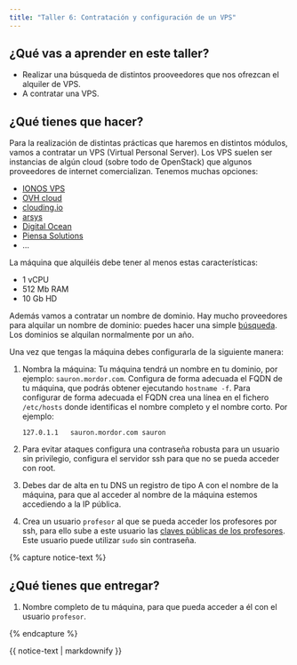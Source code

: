 ```yaml
---
title: "Taller 6: Contratación y configuración de un VPS"
---
```


## ¿Qué vas a aprender en este taller?

* Realizar una búsqueda de distintos prooveedores que nos ofrezcan el alquiler de VPS.
* A contratar una VPS.

## ¿Qué tienes que hacer?

Para la realización de distintas prácticas que haremos en distintos módulos, vamos a contratar un VPS (Virtual Personal Server). Los VPS suelen ser instancias de algún cloud (sobre todo de OpenStack) que algunos proveedores de internet comercializan. Tenemos muchas opciones:

* [IONOS VPS](https://www.ionos.es/servidores/vps#packs)
* [OVH cloud](https://www.ovhcloud.com/es-es/vps/)
* [clouding.io](https://clouding.io/)
* [arsys](https://www.arsys.es/servidores/vps)
* [Digital Ocean](https://www.digitalocean.com/pricing/)
* [Piensa Solutions](https://www.piensasolutions.com/vps)
* ...

La máquina que alquiléis debe tener al menos estas características:

* 1 vCPU
* 512 Mb RAM
* 10 Gb HD

Además vamos a contratar un nombre de dominio. Hay mucho proveedores para alquilar un nombre de dominio: puedes hacer una simple [búsqueda](https://duckduckgo.com/?q=dominios&va=b&t=hc&ia=places).  Los dominios se alquilan normalmente por un año. 

Una vez que tengas la máquina debes configurarla de la siguiente manera:

1. Nombra la máquina: Tu máquina tendrá un nombre en tu dominio, por ejemplo: `sauron.mordor.com`. Configura de forma adecuada el FQDN de tu máquina, que podrás obtener ejecutando `hostname -f`.
	Para configurar de forma adecuada el FQDN crea una línea en el fichero `/etc/hosts` donde identificas el nombre completo y el nombre corto. Por ejemplo:

	```
	127.0.1.1	sauron.mordor.com sauron
	```

2. Para evitar ataques configura una contraseña robusta para un usuario sin privilegio, configura el servidor ssh para que no se pueda acceder con root.
3. Debes dar de alta en tu DNS un registro de tipo A con el nombre de la máquina, para que al acceder al nombre de la máquina estemos accediendo a la IP pública.
4. Crea un usuario `profesor` al que se pueda acceder los profesores por ssh, para ello sube a este usuario las [claves públicas de los profesores](https://dit.gonzalonazareno.org/redmine/projects/asir2/wiki/Claves_p%C3%BAblicas_de_los_profesores). Este usuario puede utilizar `sudo` sin contraseña.


{% capture notice-text %}
## ¿Qué tienes que entregar?

1. Nombre completo de tu máquina, para que pueda acceder a él con el usuario `profesor`.

{% endcapture %}<div class="notice--info">{{ notice-text | markdownify }}</div>
